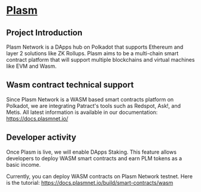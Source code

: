 # [Plasm](https://www.plasmnet.io/)

## Project Introduction

Plasm Network is a DApps hub on Polkadot that supports Ethereum and layer 2 solutions like ZK Rollups. Plasm aims to be a multi-chain smart contract platform that will support multiple blockchains and virtual machines like EVM and Wasm.

## Wasm contract technical support

Since Plasm Network is a WASM based smart contracts platform on Polkadot, we are integrating Patract's tools such as Redspot, Ask!, and Metis. All latest information is available in our documentation: https://docs.plasmnet.io/

## Developer activity

Once Plasm is live, we will enable DApps Staking. This feature allows developers to deploy WASM smart contracts and earn PLM tokens as a basic income. 

Currently, you can deploy WASM contracts on Plasm Network testnet. Here is the tutorial: https://docs.plasmnet.io/build/smart-contracts/wasm

